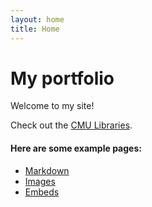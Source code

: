 ```yaml
---
layout: home
title: Home
---
```


# My portfolio

Welcome to my site!

Check out the [CMU Libraries](https://www.library.cmu.edu/).

#### Here are some example pages:

- [Markdown](02-markdown-examples)
- [Images](03-images-examples)
- [Embeds](04-embeds-examples)
